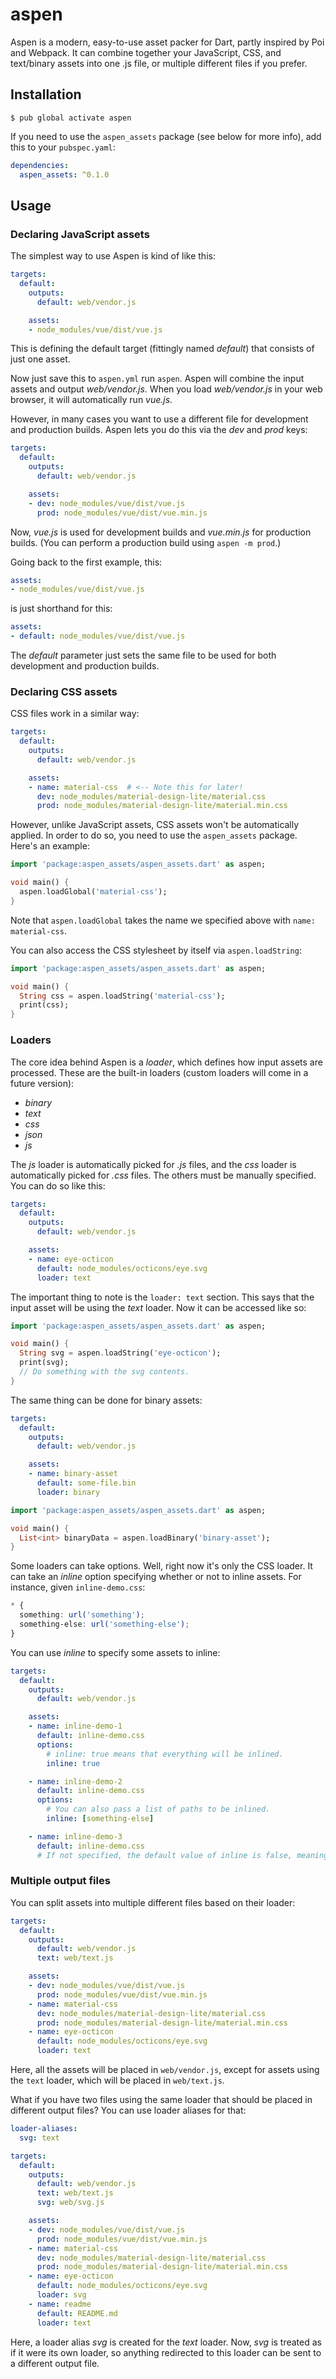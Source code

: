 # aspen

Aspen is a modern, easy-to-use asset packer for Dart, partly inspired by Poi and
Webpack. It can combine together your JavaScript, CSS, and text/binary assets into one
.js file, or multiple different files if you prefer.

## Installation

```
$ pub global activate aspen
```

If you need to use the `aspen_assets` package (see below for more info), add this to
your `pubspec.yaml`:

```yaml
dependencies:
  aspen_assets: ^0.1.0
```

## Usage

### Declaring JavaScript assets

The simplest way to use Aspen is kind of like this:

```yaml
targets:
  default:
    outputs:
      default: web/vendor.js

    assets:
    - node_modules/vue/dist/vue.js
```

This is defining the default target (fittingly named *default*) that consists of just
one asset.

Now just save this to `aspen.yml` run `aspen`. Aspen will combine the input assets and
output *web/vendor.js*. When you load *web/vendor.js* in your web browser, it will
automatically run *vue.js*.

However, in many cases you want to use a different file for development and
production builds. Aspen lets you do this via the *dev* and *prod* keys:

```yaml
targets:
  default:
    outputs:
      default: web/vendor.js

    assets:
    - dev: node_modules/vue/dist/vue.js
      prod: node_modules/vue/dist/vue.min.js
```

Now, *vue.js* is used for development builds and *vue.min.js* for production builds.
(You can perform a production build using `aspen -m prod`.)

Going back to the first example, this:

```yaml
assets:
- node_modules/vue/dist/vue.js
```

is just shorthand for this:

```yaml
assets:
- default: node_modules/vue/dist/vue.js
```

The *default* parameter just sets the same file to be used for both development and
production builds.

### Declaring CSS assets

CSS files work in a similar way:

```yaml
targets:
  default:
    outputs:
      default: web/vendor.js

    assets:
    - name: material-css  # <-- Note this for later!
      dev: node_modules/material-design-lite/material.css
      prod: node_modules/material-design-lite/material.min.css
```

However, unlike JavaScript assets, CSS assets won't be automatically applied. In order
to do so, you need to use the `aspen_assets` package. Here's an example:

```dart
import 'package:aspen_assets/aspen_assets.dart' as aspen;

void main() {
  aspen.loadGlobal('material-css');
}
```

Note that `aspen.loadGlobal` takes the name we specified above with `name: material-css`.

You can also access the CSS stylesheet by itself via `aspen.loadString`:

```dart
import 'package:aspen_assets/aspen_assets.dart' as aspen;

void main() {
  String css = aspen.loadString('material-css');
  print(css);
}
```

### Loaders

The core idea behind Aspen is a *loader*, which defines how input assets are processed.
These are the built-in loaders (custom loaders will come in a future version):

- *binary*
- *text*
- *css*
- *json*
- *js*

The *js* loader is automatically picked for *.js* files, and the *css* loader is
automatically picked for *.css* files. The others must be manually specified. You can
do so like this:

```yaml
targets:
  default:
    outputs:
      default: web/vendor.js

    assets:
    - name: eye-octicon
      default: node_modules/octicons/eye.svg
      loader: text
```

The important thing to note is the `loader: text` section. This says that the input
asset will be using the *text* loader. Now it can be accessed like so:

```dart
import 'package:aspen_assets/aspen_assets.dart' as aspen;

void main() {
  String svg = aspen.loadString('eye-octicon');
  print(svg);
  // Do something with the svg contents.
}
```

The same thing can be done for binary assets:

```yaml
targets:
  default:
    outputs:
      default: web/vendor.js

    assets:
    - name: binary-asset
      default: some-file.bin
      loader: binary
```

```dart
import 'package:aspen_assets/aspen_assets.dart' as aspen;

void main() {
  List<int> binaryData = aspen.loadBinary('binary-asset');
}
```

Some loaders can take options. Well, right now it's only the CSS loader. It can take
an *inline* option specifying whether or not to inline assets. For instance, given
`inline-demo.css`:

```css
* {
  something: url('something');
  something-else: url('something-else');
}
```

You can use *inline* to specify some assets to inline:

```yaml
targets:
  default:
    outputs:
      default: web/vendor.js

    assets:
    - name: inline-demo-1
      default: inline-demo.css
      options:
        # inline: true means that everything will be inlined.
        inline: true

    - name: inline-demo-2
      default: inline-demo.css
      options:
        # You can also pass a list of paths to be inlined.
        inline: [something-else]

    - name: inline-demo-3
      default: inline-demo.css
      # If not specified, the default value of inline is false, meaning nothing will ever be inlined.
```

### Multiple output files

You can split assets into multiple different files based on their loader:

```yaml
targets:
  default:
    outputs:
      default: web/vendor.js
      text: web/text.js

    assets:
    - dev: node_modules/vue/dist/vue.js
      prod: node_modules/vue/dist/vue.min.js
    - name: material-css
      dev: node_modules/material-design-lite/material.css
      prod: node_modules/material-design-lite/material.min.css
    - name: eye-octicon
      default: node_modules/octicons/eye.svg
      loader: text
```

Here, all the assets will be placed in `web/vendor.js`, except for assets using the
`text` loader, which will be placed in `web/text.js`.

What if you have two files using the same loader that should be placed in different
output files? You can use loader aliases for that:

```yaml
loader-aliases:
  svg: text

targets:
  default:
    outputs:
      default: web/vendor.js
      text: web/text.js
      svg: web/svg.js

    assets:
    - dev: node_modules/vue/dist/vue.js
      prod: node_modules/vue/dist/vue.min.js
    - name: material-css
      dev: node_modules/material-design-lite/material.css
      prod: node_modules/material-design-lite/material.min.css
    - name: eye-octicon
      default: node_modules/octicons/eye.svg
      loader: svg
    - name: readme
      default: README.md
      loader: text
```

Here, a loader alias *svg* is created for the *text* loader. Now, *svg* is treated as if
it were its own loader, so anything redirected to this loader can be sent to a different
output file.
